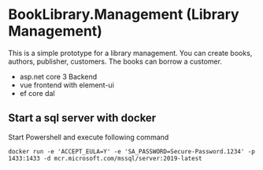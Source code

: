 # BookLibrary.Management (Library Management)

This is a simple prototype for a library management. You can create books, authors, publisher, customers. The books can borrow a customer.

- asp.net core 3 Backend
- vue frontend with element-ui
- ef core dal

## Start a sql server with docker

Start Powershell and execute following command

```docker run -e 'ACCEPT_EULA=Y' -e 'SA_PASSWORD=Secure-Password.1234' -p 1433:1433 -d mcr.microsoft.com/mssql/server:2019-latest```
